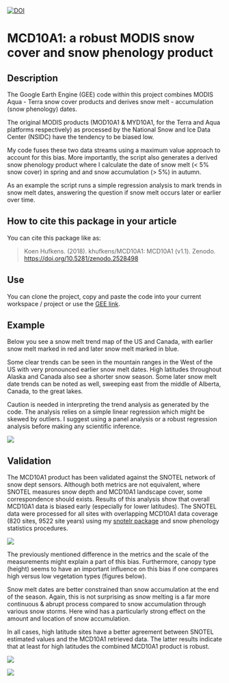 [![DOI](https://zenodo.org/badge/DOI/10.5281/zenodo.162765.svg)](https://doi.org/10.5281/zenodo.162765)

# MCD10A1: a robust MODIS snow cover and snow phenology product

## Description

The Google Earth Engine (GEE) code within this project combines MODIS Aqua - Terra snow cover products and derives snow melt - accumulation (snow phenology) dates.

The original MODIS products (MOD10A1 & MYD10A1, for the Terra and Aqua platforms respectively) as processed by the National Snow and Ice Data Center (NSIDC) have the tendency to be biased low.

My code fuses these two data streams using a maximum value approach to account for this bias. More importantly, the script also generates a derived snow phenology product where I calculate the date of snow melt (< 5% snow cover) in spring and and snow accumulation (> 5%) in autumn.

As an example the script runs a simple regression analysis to mark trends in snow melt dates, answering the question if snow melt occurs later or earlier over time.

## How to cite this package in your article

You can cite this package like as:

> Koen Hufkens. (2018). khufkens/MCD10A1: MCD10A1 (v1.1). Zenodo. https://doi.org/10.5281/zenodo.2528498

## Use
You can clone the project, copy and paste the code into your current workspace / project or use the [GEE link](https://code.earthengine.google.com/bd06f9efa757b7fbf9d2ae282d319282).

## Example

Below you see a snow melt trend map of the US and Canada, with earlier snow melt marked in red and later snow melt marked in blue. 

Some clear trends can be seen in the mountain ranges in the West of the US with very pronounced earlier snow melt dates. High latitudes throughout Alaska and Canada also see a shorter snow season. Some later snow melt date trends can be noted as well, sweeping east from the middle of Alberta, Canada, to the great lakes.

Caution is needed in interpreting the trend analysis as generated by the code. The analysis relies on a simple linear regression which might be skewed by outliers. I suggest using a panel analysis or a robust regression analysis before making any scientific inference.

![](https://github.com/khufkens/MCD10A1/raw/master/output/snowmelt_trends.png)

## Validation

The MCD10A1 product has been validated against the SNOTEL network of snow dept sensors. Although both metrics are not equivalent, where SNOTEL measures snow depth and MCD10A1 landscape cover, some correspondence should exists. Results of this analysis show that overall MCD10A1 data is biased early (especially for lower latitudes). The SNOTEL data were processed for all sites with overlapping MCD10A1 data coverage (820 sites, 9522 site years) using my [snotelr package](https://khufkens.github.io/snotelr/) and snow phenology statistics procedures.

![](https://github.com/khufkens/MCD10A1/raw/master/output/density_distribution_bias.png)

The previously mentioned difference in the metrics and the scale of the measurements might explain a part of this bias. Furthermore, canopy type (height) seems to have an important influence on this bias if one compares high versus low vegetation types (figures below).

Snow melt dates are better constrained than snow accumulation at the end of the season. Again, this is not surprising as snow melting is a far more continuous & abrupt process compared to snow accumulation through various snow storms. Here wind has a particularly strong effect on the amount and location of snow accumulation.

In all cases, high latitude sites have a better agreement between SNOTEL estimated values and the MCD10A1 retrieved data. The latter results indicate that at least for high latitudes the combined MCD10A1 product is robust.

![](https://github.com/khufkens/MCD10A1/raw/master/output/snow_melt_validation.png)

![](https://github.com/khufkens/MCD10A1/raw/master/output/snow_acc_validation.png)

